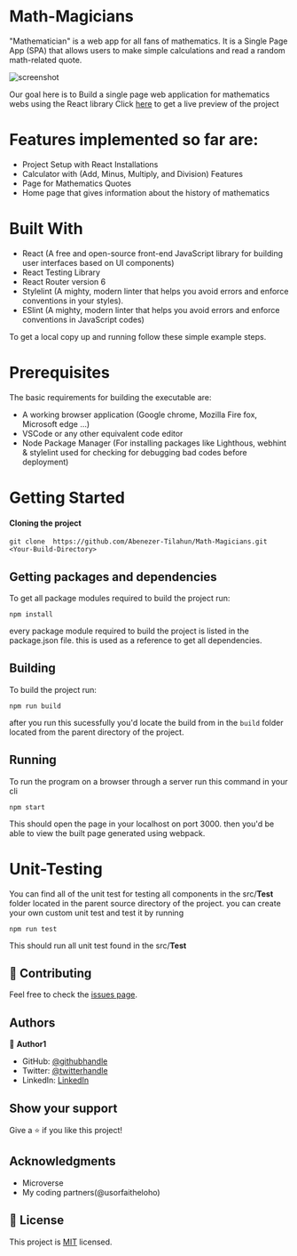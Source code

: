 # Math-Magicians

"Mathematician" is a web app for all fans of mathematics. It is a Single Page App (SPA) that allows users to make simple calculations and read a random math-related quote.

![screenshot](./Images/Screen-shoot.gif)

Our goal here is to Build a single page web application for mathematics webs using the React library 
Click [here](https://abenezer-tilahun.github.io/Math-Magicians/) to get a live preview of the project

# Features implemented so far are:

- Project Setup with React Installations
- Calculator with (Add, Minus, Multiply, and Division) Features
- Page for Mathematics Quotes
- Home page that gives information about the history of mathematics

# Built With

- React (A free and open-source front-end JavaScript library for building user interfaces based on UI components)
- React Testing Library
- React Router version 6
- Stylelint (A mighty, modern linter that helps you avoid errors and enforce conventions in your styles).
- ESlint (A mighty, modern linter that helps you avoid errors and enforce conventions in JavaScript codes)

To get a local copy up and running follow these simple example steps.

# Prerequisites

The basic requirements for building the executable are:

- A working browser application (Google chrome, Mozilla Fire fox, Microsoft edge ...)
- VSCode or any other equivalent code editor
- Node Package Manager (For installing packages like Lighthous, webhint & stylelint used for checking for debugging bad codes before deployment)

# Getting Started

#### Cloning the project

```
git clone  https://github.com/Abenezer-Tilahun/Math-Magicians.git <Your-Build-Directory>
```

## Getting packages and dependencies
To get all package modules required to build the project run:
```
npm install
```
every package module required to build the project is listed in the package.json file. this is used as a reference to get all dependencies.

## Building 

To build the project run:
```
npm run build
```
after you run this sucessfully you'd locate the build from in the ```build``` folder located from the parent directory of the project.

## Running

To run the program on a browser through a server run this command in your cli
```
npm start
```
This should open the page in your localhost on port 3000. then you'd be able to view the built page generated using webpack.

# Unit-Testing

You can find all of the unit test for testing all components in the src/__Test__ folder located in the parent source directory of the project. you can create your own custom unit test and test it by running

    npm run test

This should run all unit test found in the src/__Test__

## 🤝 Contributing

Feel free to check the [issues page](../../issues/).

## Authors

👤 **Author1**

- GitHub: [@githubhandle](https://github.com/Abenezer-Tilahun)
- Twitter: [@twitterhandle](https://twitter.com/AbenezerTilah11)
- LinkedIn: [LinkedIn](linkedin.com/in/abenezer-tilahun-4b4b43137)


## Show your support

Give a ⭐️ if you like this project!

## Acknowledgments

- Microverse
- My coding partners(@usorfaitheloho)

## 📝 License

This project is [MIT](./MIT.md) licensed.